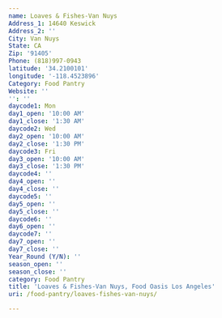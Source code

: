 ```yaml
---
name: Loaves & Fishes-Van Nuys
Address_1: 14640 Keswick
Address_2: ''
City: Van Nuys
State: CA
Zip: '91405'
Phone: (818)997-0943
latitude: '34.2100101'
longitude: '-118.4523896'
Category: Food Pantry
Website: ''
'': ''
daycode1: Mon
day1_open: '10:00 AM'
day1_close: '1:30 AM'
daycode2: Wed
day2_open: '10:00 AM'
day2_close: '1:30 PM'
daycode3: Fri
day3_open: '10:00 AM'
day3_close: '1:30 PM'
daycode4: ''
day4_open: ''
day4_close: ''
daycode5: ''
day5_open: ''
day5_close: ''
daycode6: ''
day6_open: ''
daycode7: ''
day7_open: ''
day7_close: ''
Year_Round (Y/N): ''
season_open: ''
season_close: ''
category: Food Pantry
title: 'Loaves & Fishes-Van Nuys, Food Oasis Los Angeles'
uri: /food-pantry/loaves-fishes-van-nuys/

---
```


